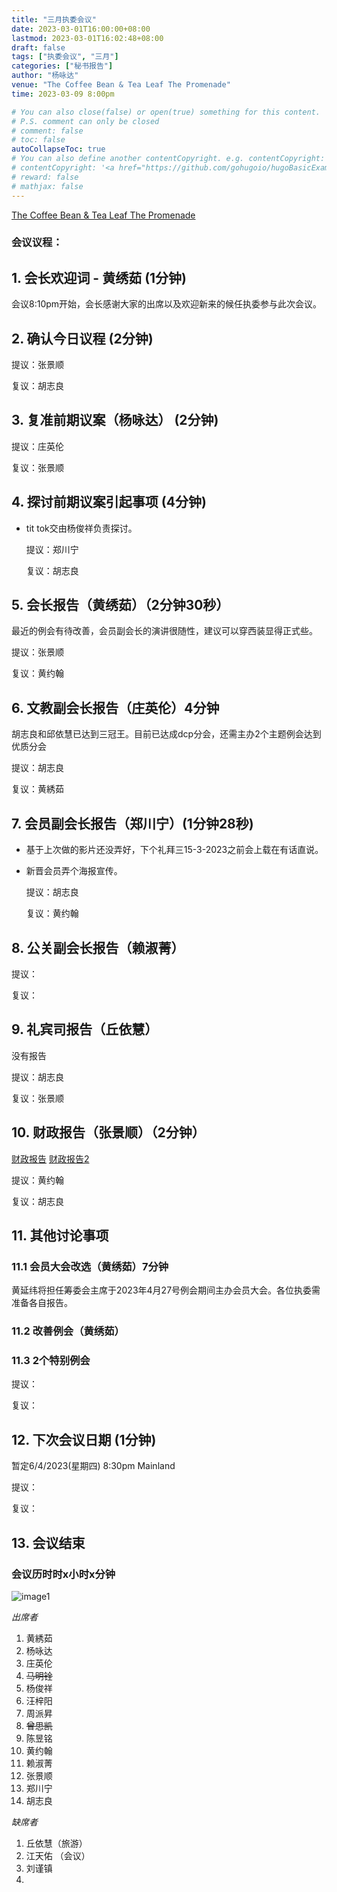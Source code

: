 ```yaml
---
title: "三月执委会议"
date: 2023-03-01T16:00:00+08:00
lastmod: 2023-03-01T16:02:48+08:00
draft: false
tags: ["执委会议", "三月"]
categories: ["秘书报告"]
author: "杨咏达"
venue: "The Coffee Bean & Tea Leaf The Promenade"
time: 2023-03-09 8:00pm

# You can also close(false) or open(true) something for this content.
# P.S. comment can only be closed
# comment: false
# toc: false
autoCollapseToc: true
# You can also define another contentCopyright. e.g. contentCopyright: "This is another copyright."
# contentCopyright: '<a href="https://github.com/gohugoio/hugoBasicExample" rel="noopener" target="_blank">See origin</a>'
# reward: false
# mathjax: false
---
```

[The Coffee Bean & Tea Leaf The Promenade](https://g.co/kgs/KNgstg)
### 会议议程：
## 1. 会长欢迎词 - 黄绣茹 (1分钟)
会议8:10pm开始，会长感谢大家的出席以及欢迎新来的候任执委参与此次会议。



## 2. 确认今日议程 (2分钟)

  提议：张景顺

  复议：胡志良
 
      
## 3. 复准前期议案（杨咏达） (2分钟)

  提议：庄英伦

  复议：张景顺

## 4. 探讨前期议案引起事项 (4分钟)

- tit tok交由杨俊祥负责探讨。

  提议：郑川宁

  复议：胡志良

## 5. 会长报告（黄绣茹）（2分钟30秒）

最近的例会有待改善，会员副会长的演讲很随性，建议可以穿西装显得正式些。



  提议：张景顺

  复议：黄约翰

## 6. 文教副会长报告（庄英伦）4分钟
胡志良和邱依慧已达到三冠王。目前已达成dcp分会，还需主办2个主题例会达到优质分会

  提议：胡志良

  复议：黄綉茹


## 7. 会员副会长报告（郑川宁）(1分钟28秒)
- 基于上次做的影片还没弄好，下个礼拜三15-3-2023之前会上载在有话直说。
- 新晋会员弄个海报宣传。

  提议：胡志良

  复议：黄约翰

## 8. 公关副会长报告（赖淑菁）


  提议：

  复议：

## 9. 礼宾司报告（丘依慧）
没有报告

  提议：胡志良

  复议：张景顺

## 10. 财政报告（张景顺）（2分钟）

[财政报告](/tmc/file/2023/3/Membership_Payment_Status_(20230309).pdf)
[财政报告2](/tmc/file/2023/3/YES_TMC_P&L_(20230309).pdf)

  提议：黄约翰

  复议：胡志良

## 11. 其他讨论事项 

### 11.1 会员大会改选（黄绣茹）7分钟
黄延纬将担任筹委会主席于2023年4月27号例会期间主办会员大会。各位执委需准备各自报告。

### 11.2 改善例会（黄绣茹）


### 11.3 2个特别例会







  提议：

  复议：


## 12. 下次会议日期 (1分钟)
  暂定6/4/2023(星期四) 8:30pm Mainland




  提议：

  复议：

## 13. 会议结束


 
### 会议历时时x小时x分钟


![image1](/tmc/file/2023/2/1.jpg "image1")

*出席者*
1. 黄綉茹
2. 杨咏达
3. 庄英伦
4. ~~马明铨~~
5. 杨俊祥
6. 汪梓阳
7. 周派昇
8. ~~曾思凯~~
9. 陈昱铭
10. 黄约翰
11. 赖淑菁
12. 张景顺
13. 郑川宁
14. 胡志良

*缺席者*
1. 丘依慧（旅游）
2. 江天佑 （会议）
3. 刘谨镇
4. 


